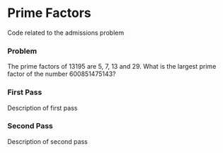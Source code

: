 Prime Factors
=============

Code related to the admissions problem

### Problem

The prime factors of 13195 are 5, 7, 13 and 29.  What is the largest prime factor of the number 600851475143?

### First Pass

Description of first pass

### Second Pass

Description of second pass